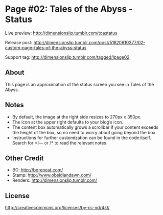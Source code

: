 # Page #02: Tales of the Abyss - Status

Live preview: http://dimensionslip.tumblr.com/toastatus

Release post: http://dimensionslip.tumblr.com/post/51820610377/02-custom-page-tales-of-the-abyss-status

Support tag: http://dimensionslip.tumblr.com/tagged/!page02

## About
This page is an approximation of the status screen you see in Tales of the Abyss.

## Notes

* By default, the image at the right side resizes to 270px x 350px.
* The icon at the upper right defaults to your blog’s icon.
* The content box automatically grows a scrollbar if your content exceeds the height of the box, so no need to worry about going beyond the box.
* Instructions for further customization can be found in the code itself. Search for <!— or /* to read the relevant notes.

## Other Credit

* BG: http://bgrepeat.com/
* Stamp: http://www.obsidiandawn.com/
* Renders: http://dimensionslip.tumblr.com/

## License
http://creativecommons.org/licenses/by-nc-nd/4.0/
